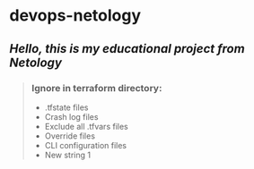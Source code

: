 # devops-netology
## _Hello, this is my educational project from Netology_
>### Ignore in terraform directory:
>- .tfstate files
>- Crash log files
>- Exclude all .tfvars files
>- Override files
>- CLI configuration files
>- New string 1
